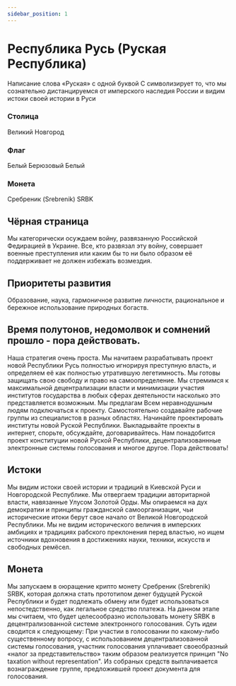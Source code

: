 ```yaml
---
sidebar_position: 1
---
```


# Республика Русь (Руская Республика)
Написание слова «Руская» с одной буквой С символизирует то, что мы сознательно дистанцируемся от имперского наследия России и видим истоки своей истории в Руси

### Столица
Великий Новгород

### Флаг
Белый Берюзовый Белый

### Монета
Сребреник (Srebrenik) SRBK

## Чёрная страница
Мы категорически осуждаем войну, развязанную Российской Федирацией в Украине. Все, кто развязал эту войну, совершает военные преступления или каким бы то ни было образом  её поддерживает не должен избежать возмездия.

## Приоритеты развития
Образование, наука, гармоничное развитие личности, рациональное и бережное использование природных богаств.

## Время полутонов, недомолвок и сомнений прошло - пора действовать.
Наша стратегия очень проста. Мы начитаем разрабатывать проект новой Республики Русь полностью игнорируя преступную власть, и определяем её как полностью утратившую легетимность. Мы готовы защищать свою свободу и право на самоопределение.
Мы стремимся к максимальной децентрализации власти и минимизации участия институтов государства в любых сферах деятельности насколько это представляется возможным. 
Мы предлагам Всем неравнодушным людям подключаться к проекту. Самостоятельно создавайте рабочие группы из специалистов в разных областях. Начинайте проектировать институты новой Руской Республики. Выкладывайте проекты в интернет, спорьте, обсуждайте, договаривайтесь. 
Нам понадобится проект конституции новой Руской Республики, децентрализованнные электронные системы голосования и многое другое. Пора действовать!

## Истоки
Мы видим истоки своей истории и традиций в Киевской Руси и Новгородской Республике. Мы отвергаем традиции авторитарной власти, навязанные Улусом Золотой Орды. Мы опираемся на дух демократии и принципы гражданской самоорганизации, чьи исторические итоки берут свое начало от Великой Новгородской Республики. 
Мы не видим исторического величия в имперских амбициях и традициях рабского преклонения перед властью, но ищем источники вдохновения в достижениях науки, техники, искусств и свободных ремёсел.

## Монета
Мы запускаем в оюращение крипто монету Сребреник (Srebrenik) SRBK, которая должна стать прототипом денег будущей Руской Республики и будет подлежать обмену или будет использоваться непостедственно, как легальное средство платежа.
На данном этапе мы считаем, что будет целесообразно использовать монету SRBK в децентрализованной системе электронного голосования. Суть идеи сводится к следующему:
При участии в голосовании по какому-либо существенному вопросу, с использованием децентрализованной системы голосования, участник голосования уплачивает своеобразный «налог за представительство» таким образом реализуется принцип "No taxation without representation". Из собраных средств выплачивается вознаграждение группе, предложившей проект документа для голосования.
